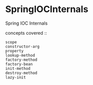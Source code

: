 # SpringIOCInternals
Spring IOC Internals


concepts covered ::

    scope
    constructor-arg
    property
    lookup-method
    factory-method
    factory-bean
    init-method
    destroy-method
    lazy-init
